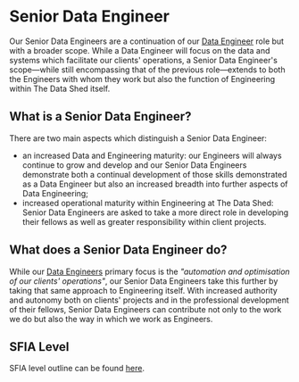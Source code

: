 # Senior Data Engineer

Our Senior Data Engineers are a continuation of our
[Data Engineer](data_engineer.md) role but with a broader scope. While a Data
Engineer will focus on the data and systems which facilitate our clients'
operations, a Senior Data Engineer's scope—while still encompassing that of the
previous role—extends to both the Engineers with whom they work but also the
function of Engineering within The Data Shed itself.

## What is a Senior Data Engineer?

There are two main aspects which distinguish a Senior Data Engineer:

- an increased Data and Engineering maturity: our Engineers will always continue
  to grow and develop and our Senior Data Engineers demonstrate both a continual
  development of those skills demonstrated as a Data Engineer but also an
  increased breadth into further aspects of Data Engineering;
- increased operational maturity within Engineering at The Data Shed: Senior
  Data Engineers are asked to take a more direct role in developing their
  fellows as well as greater responsibility within client projects.

## What does a Senior Data Engineer do?

While our [Data Engineers](data_engineer.md) primary focus is the _"automation
and optimisation of our clients' operations"_, our Senior Data Engineers take
this further by taking that same approach to Engineering itself. With increased
authority and autonomy both on clients' projects and in the professional
development of their fellows, Senior Data Engineers can contribute not only to
the work we do but also the way in which we work as Engineers.

## SFIA Level

SFIA level outline can be found [here](sfia/sfia_senior_data_engineer.md).
